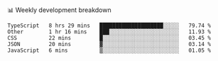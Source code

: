 📊 Weekly development breakdown
<!--START_SECTION:waka-->
```text
TypeScript   8 hrs 29 mins   ████████████████████░░░░░   79.74 % 
Other        1 hr 16 mins    ███░░░░░░░░░░░░░░░░░░░░░░   11.93 % 
CSS          22 mins         █░░░░░░░░░░░░░░░░░░░░░░░░   03.45 % 
JSON         20 mins         ▓░░░░░░░░░░░░░░░░░░░░░░░░   03.14 % 
JavaScript   6 mins          ▒░░░░░░░░░░░░░░░░░░░░░░░░   01.05 % 
```
<!--END_SECTION:waka-->
